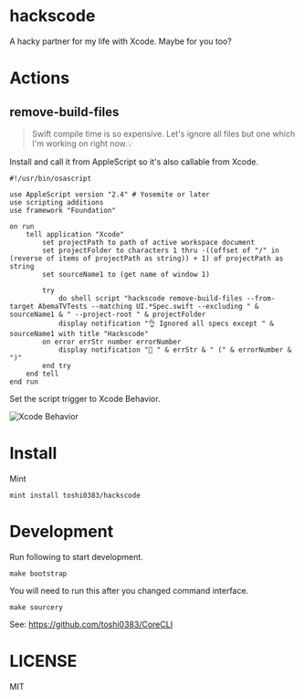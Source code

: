 # hackscode

A hacky partner for my life with Xcode. Maybe for you too?

# Actions
## remove-build-files

> Swift compile time is so expensive. Let's ignore all files but one which I'm working on right now.💡

Install and call it from AppleScript so it's also callable from Xcode.

```
#!/usr/bin/osascript

use AppleScript version "2.4" # Yosemite or later
use scripting additions
use framework "Foundation"

on run
    tell application "Xcode"
        set projectPath to path of active workspace document
        set projectFolder to characters 1 thru -((offset of "/" in (reverse of items of projectPath as string)) + 1) of projectPath as string
        set sourceName1 to (get name of window 1)

        try
            do shell script "hackscode remove-build-files --from-target AbemaTVTests --matching UI.*Spec.swift --excluding " & sourceName1 & " --project-root " & projectFolder
            display notification "👌 Ignored all specs except " & sourceName1 with title "Hackscode"
        on error errStr number errorNumber
            display notification "🛑 " & errStr & " (" & errorNumber & ")"
        end try
    end tell
end run
```

Set the script trigger to Xcode Behavior.

![Xcode Behavior](https://camo.qiitausercontent.com/02b1e04f2d663055e427dcfad0aa754b065bf058/68747470733a2f2f71696974612d696d6167652d73746f72652e73332e616d617a6f6e6177732e636f6d2f302f33353030382f62343838383034662d636133392d656132662d303132612d6433656262326330306636622e706e67)

# Install
Mint
```
mint install toshi0383/hackscode
```

# Development
Run following to start development.
```
make bootstrap
```

You will need to run this after you changed command interface.
```
make sourcery
```
See: https://github.com/toshi0383/CoreCLI

# LICENSE
MIT
